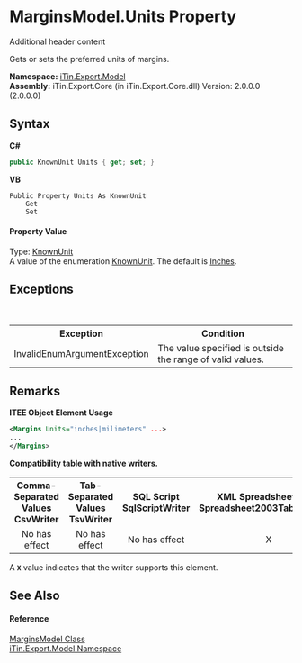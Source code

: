 # MarginsModel.Units Property 
Additional header content 

Gets or sets the preferred units of margins.

**Namespace:**&nbsp;<a href="N_iTin_Export_Model">iTin.Export.Model</a><br />**Assembly:**&nbsp;iTin.Export.Core (in iTin.Export.Core.dll) Version: 2.0.0.0 (2.0.0.0)

## Syntax

**C#**<br />
``` C#
public KnownUnit Units { get; set; }
```

**VB**<br />
``` VB
Public Property Units As KnownUnit
	Get
	Set
```


#### Property Value
Type: <a href="T_iTin_Export_Model_KnownUnit">KnownUnit</a><br />A value of the enumeration <a href="T_iTin_Export_Model_KnownUnit">KnownUnit</a>. The default is <a href="T_iTin_Export_Model_KnownUnit">Inches</a>.

## Exceptions
&nbsp;<table><tr><th>Exception</th><th>Condition</th></tr><tr><td>InvalidEnumArgumentException</td><td>The value specified is outside the range of valid values.</td></tr></table>

## Remarks

**ITEE Object Element Usage**<br />
``` XML
<Margins Units="inches|milimeters" ...>
...
</Margins>
```


<strong>Compatibility table with native writers.</strong><table><tr><th>Comma-Separated Values<br />CsvWriter</th><th>Tab-Separated Values<br />TsvWriter</th><th>SQL Script<br />SqlScriptWriter</th><th>XML Spreadsheet 2003<br />Spreadsheet2003TabularWriter</th></tr><tr><td align="center">No has effect</td><td align="center">No has effect</td><td align="center">No has effect</td><td align="center">X</td></tr></table> A <strong>`X`</strong> value indicates that the writer supports this element.


## See Also


#### Reference
<a href="T_iTin_Export_Model_MarginsModel">MarginsModel Class</a><br /><a href="N_iTin_Export_Model">iTin.Export.Model Namespace</a><br />